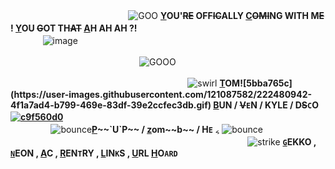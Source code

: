 ㅤㅤㅤㅤㅤㅤㅤㅤㅤㅤㅤ ㅤㅤㅤ
![GOO](https://user-images.githubusercontent.com/127577823/224464109-1ab6f796-c598-4ed2-85d3-2893048555b6.png) **[Y](https://youtu.be/JYqqJCnP7oE)OU'~~RE~~ OFF~~IC~~ALLY [C](https://youtu.be/JYqqJCnP7oE)~~OMI~~NG WITH M~~E~~ ! [Y](https://youtu.be/JYqqJCnP7oE)OU ~~G~~OT TH~~AT~~ [A](https://youtu.be/JYqqJCnP7oE)H AH AH ?!**
ㅤㅤㅤㅤㅤㅤㅤㅤㅤㅤㅤㅤㅤㅤㅤㅤㅤㅤㅤㅤㅤㅤㅤ
ㅤㅤㅤㅤ![image](https://user-images.githubusercontent.com/127577823/224464402-bad5a393-eba2-40e4-946c-aeaf4787b8b5.png)

ㅤㅤㅤㅤㅤㅤㅤㅤㅤㅤㅤㅤㅤㅤㅤㅤ![GOOO](https://user-images.githubusercontent.com/127577823/224464217-d6524456-966e-4e15-af3e-4a752e0b4065.png)


ㅤㅤㅤㅤㅤㅤㅤㅤㅤㅤㅤㅤㅤㅤㅤㅤㅤㅤㅤㅤㅤㅤ![swirl](https://user-images.githubusercontent.com/127577823/224464571-83fe3ec5-46a6-4bc2-a739-f81aa5c6c056.gif) **[T](https://pronouny.xyz/u/tom.)OM![5bba765c](https://user-images.githubusercontent.com/121087582/222480942-4f1a7ad4-b799-469e-83df-39e2ccfec3db.gif) [B](https://pronouny.xyz/u/tom.)UN / ~~V~~`E`N / KYLE / D~~S~~`C`O [![c9f560d0](https://user-images.githubusercontent.com/127577823/224464630-e9adcfca-caa0-4002-b595-50743b14d73a.gif)](https://pronouny.xyz/u/tom.)** ㅤㅤㅤㅤ
ㅤㅤㅤㅤㅤㅤㅤㅤㅤㅤㅤㅤㅤㅤㅤㅤㅤㅤㅤㅤㅤㅤ
ㅤㅤㅤㅤ ㅤㅤㅤㅤㅤㅤ![bounce](https://user-images.githubusercontent.com/127577823/224464674-7773be55-aaa1-48f0-9e91-b93144f0cce3.gif)**[P](https://pronouny.xyz/u/tom.)~~`U`P~~ / [z](https://pronouny.xyz/u/tom.)om~~b~~ / H`E`** ៹ ![bounce](https://user-images.githubusercontent.com/127577823/224464674-7773be55-aaa1-48f0-9e91-b93144f0cce3.gif)ㅤㅤㅤㅤㅤㅤㅤㅤㅤㅤㅤㅤㅤㅤㅤㅤㅤㅤㅤㅤㅤㅤㅤ
ㅤ ㅤ ㅤ ㅤ   ㅤ ㅤㅤ ㅤ ㅤㅤㅤ![strike](https://user-images.githubusercontent.com/127577823/224464741-f840e257-2c97-4e10-abbd-acda3a92ce70.gif) [**`G`**](https://gekko.crd.co/)**EKKO , [**`N`**](https://neon.crd.co/)EON , [A](https://twitter.com/Teapot_420/status/1632487267540377602?s=20)C , [R](https://rentry.co/humanekite)EN`T`RY , [L](https://rentry.co/bfbfour)IN`K`S , [U](https://rentry.co/bunhoards)RL [H](https://listography.com/tomsimons)O`ARD`**
